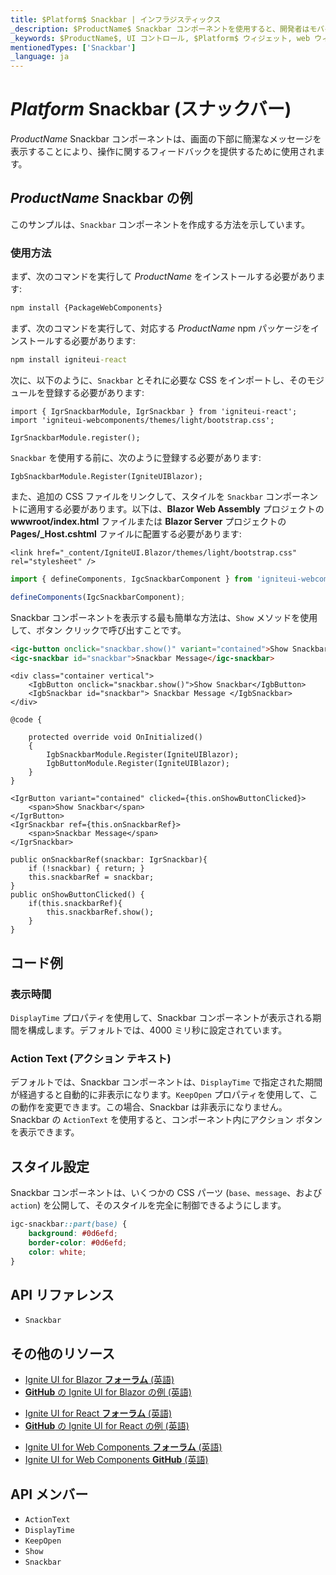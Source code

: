 ```yaml
---
title: $Platform$ Snackbar | インフラジスティックス
_description: $ProductName$ Snackbar コンポーネントを使用すると、開発者はモバイルおよびデスクトップ アプリケーション内に簡潔な 1 行のメッセージを簡単に統合できます。
_keywords: $ProductName$, UI コントロール, $Platform$ ウィジェット, web ウィジェット, UI ウィジェット, $Platform$, ネイティブ $Platform$ コンポーネント スイート, ネイティブ $Platform$ コントロール, ネイティブ $Platform$ コンポーネント ライブラリ, $Platform$ Snackbar コンポーネント
mentionedTypes: ['Snackbar']
_language: ja
---
```


# $Platform$ Snackbar (スナックバー)

$ProductName$ Snackbar コンポーネントは、画面の下部に簡潔なメッセージを表示することにより、操作に関するフィードバックを提供するために使用されます。

## $ProductName$ Snackbar の例

このサンプルは、`Snackbar` コンポーネントを作成する方法を示しています。

<code-view style="height: 230px"
           data-demos-base-url="{environment:demosBaseUrl}"
           iframe-src="{environment:demosBaseUrl}/notifications/snackbar-overview" alt="$Platform$ Snackbar の例"
           github-src="notifications/snackbar/overview">
</code-view>

<div class="divider--half"></div>

### 使用方法

<!-- WebComponents -->
まず、次のコマンドを実行して $ProductName$ をインストールする必要があります:

```cmd
npm install {PackageWebComponents}
```
<!-- end: WebComponents -->

<!-- React -->

まず、次のコマンドを実行して、対応する $ProductName$ npm パッケージをインストールする必要があります:

```cmd
npm install igniteui-react
```

次に、以下のように、`Snackbar` とそれに必要な CSS をインポートし、そのモジュールを登録する必要があります:

```tsx
import { IgrSnackbarModule, IgrSnackbar } from 'igniteui-react';
import 'igniteui-webcomponents/themes/light/bootstrap.css';

IgrSnackbarModule.register();
```

<!-- end: React -->

`Snackbar` を使用する前に、次のように登録する必要があります:

```razor
IgbSnackbarModule.Register(IgniteUIBlazor);
```

<!-- Blazor -->

また、追加の CSS ファイルをリンクして、スタイルを `Snackbar` コンポーネントに適用する必要があります。以下は、**Blazor Web Assembly** プロジェクトの **wwwroot/index.html** ファイルまたは **Blazor Server** プロジェクトの **Pages/_Host.cshtml** ファイルに配置する必要があります:

```razor
<link href="_content/IgniteUI.Blazor/themes/light/bootstrap.css" rel="stylesheet" />
```

<!-- end: Blazor -->

```ts
import { defineComponents, IgcSnackbarComponent } from 'igniteui-webcomponents';

defineComponents(IgcSnackbarComponent);
```

Snackbar コンポーネントを表示する最も簡単な方法は、`Show` メソッドを使用して、ボタン クリックで呼び出すことです。

```html
<igc-button onclick="snackbar.show()" variant="contained">Show Snackbar</igc-button>
<igc-snackbar id="snackbar">Snackbar Message</igc-snackbar>
```

```razor
<div class="container vertical">
    <IgbButton onclick="snackbar.show()">Show Snackbar</IgbButton>
    <IgbSnackbar id="snackbar"> Snackbar Message </IgbSnackbar>
</div>

@code {

    protected override void OnInitialized()
    {
        IgbSnackbarModule.Register(IgniteUIBlazor);
        IgbButtonModule.Register(IgniteUIBlazor);
    }
}
```

```tsx
<IgrButton variant="contained" clicked={this.onShowButtonClicked}>
    <span>Show Snackbar</span>
</IgrButton>
<IgrSnackbar ref={this.onSnackbarRef}>
    <span>Snackbar Message</span>
</IgrSnackbar>

public onSnackbarRef(snackbar: IgrSnackbar){
    if (!snackbar) { return; }
    this.snackbarRef = snackbar;
}
public onShowButtonClicked() {
    if(this.snackbarRef){
        this.snackbarRef.show();
    }
}
```

## コード例

### 表示時間

`DisplayTime` プロパティを使用して、Snackbar コンポーネントが表示される期間を構成します。デフォルトでは、4000 ミリ秒に設定されています。

<code-view style="height: 230px"
           data-demos-base-url="{environment:dvDemosBaseUrl}"
           iframe-src="{environment:dvDemosBaseUrl}/notifications/snackbar-display-time"
           alt="$Platform$ Snackbar 表示時間の例"
           github-src="notifications/snackbar/display-time">
</code-view>

### Action Text (アクション テキスト)

デフォルトでは、Snackbar コンポーネントは、`DisplayTime` で指定された期間が経過すると自動的に非表示になります。`KeepOpen` プロパティを使用して、この動作を変更できます。この場合、Snackbar は非表示になりません。Snackbar の `ActionText` を使用すると、コンポーネント内にアクション ボタンを表示できます。

<code-view style="height: 230px"
           data-demos-base-url="{environment:dvDemosBaseUrl}"
           iframe-src="{environment:dvDemosBaseUrl}/notifications/snackbar-action-text"
           alt="$Platform$ Sanckbar アクション テキストの例"
           github-src="notifications/snackbar/action-text">
</code-view>

## スタイル設定

Snackbar コンポーネントは、いくつかの CSS パーツ (`base`、`message`、および `action`) を公開して、そのスタイルを完全に制御できるようにします。

```css
igc-snackbar::part(base) {
    background: #0d6efd;
    border-color: #0d6efd;
    color: white;
}
```

<code-view style="height: 230px"
           data-demos-base-url="{environment:dvDemosBaseUrl}"
           iframe-src="{environment:dvDemosBaseUrl}/notifications/snackbar-styling"
           alt="$Platform$ Sanckbar スタイル設定の例"
           github-src="notifications/snackbar/styling">
</code-view>

## API リファレンス

* `Snackbar`

<div class="divider--half"></div>

## その他のリソース

<!-- Blazor -->

* [Ignite UI for Blazor **フォーラム** (英語)](https://www.infragistics.com/community/forums/f/ignite-ui-for-blazor)
* [**GitHub** の Ignite UI for Blazor の例 (英語)](https://github.com/IgniteUI/igniteui-blazor-examples)

<!-- end: Blazor -->

<!-- React -->

* [Ignite UI for React **フォーラム** (英語)](https://www.infragistics.com/community/forums/f/ignite-ui-for-react)
* [**GitHub** の Ignite UI for React の例 (英語)](https://github.com/IgniteUI/igniteui-react-examples)

<!-- end: React -->

<!-- WebComponents -->

* [Ignite UI for Web Components **フォーラム** (英語)](https://www.infragistics.com/community/forums/f/ignite-ui-for-web-components)
* [Ignite UI for Web Components **GitHub** (英語)](https://github.com/IgniteUI/igniteui-webcomponents)

<!-- end: WebComponents -->

## API メンバー

 - `ActionText`
 - `DisplayTime`
 - `KeepOpen`
 - `Show`
 - `Snackbar`